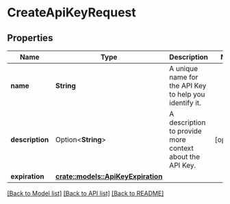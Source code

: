 # CreateApiKeyRequest

## Properties

Name | Type | Description | Notes
------------ | ------------- | ------------- | -------------
**name** | **String** | A unique name for the API Key to help you identify it. | 
**description** | Option<**String**> | A description to provide more context about the API Key. | [optional]
**expiration** | [**crate::models::ApiKeyExpiration**](ApiKeyExpiration.md) |  | 

[[Back to Model list]](../README.md#documentation-for-models) [[Back to API list]](../README.md#documentation-for-api-endpoints) [[Back to README]](../README.md)


